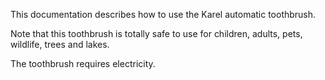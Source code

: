 This documentation describes how to use the Karel automatic toothbrush.

Note that this toothbrush is totally safe to use for children, adults, pets, wildlife, trees and lakes.

The toothbrush requires electricity.